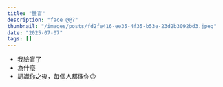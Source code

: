 ```yaml
---
title: "臉盲"
description: "face @@?"
thumbnail: "/images/posts/fd2fe416-ee35-4f35-b53e-23d2b3092bd3.jpeg"
date: "2025-07-07"
tags: []
---
```

- 我臉盲了
- 為什麼
- 認識你之後，每個人都像你😯
